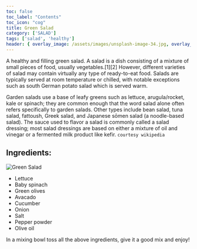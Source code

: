 ```yaml
---
toc: false
toc_label: "Contents"
toc_icon: "cog"
title: Green Salad
category: ['SALAD']
tags: ['salad', 'healthy']
header: { overlay_image: /assets/images/unsplash-image-34.jpg, overlay_filter: 0.5, og_image: 'https://3.bp.blogspot.com/-eDWAkEHH4rk/W2SimF3Q93I/AAAAAAAAnmQ/SkVChnB6g-UQN1SA_EdBMMIPmKmCg3yVgCLcBGAs/s1600/20180730_140626.jpg', caption: 'Photo credit: [**Unsplash**](https://unsplash.com)' }
---
```


A healthy and filling green salad. A salad is a dish consisting of a mixture of small pieces of food, usually vegetables.[1][2] However, different varieties of salad may contain virtually any type of ready-to-eat food. Salads are typically served at room temperature or chilled, with notable exceptions such as south German potato salad which is served warm.

Garden salads use a base of leafy greens such as lettuce, arugula/rocket, kale or spinach; they are common enough that the word salad alone often refers specifically to garden salads. Other types include bean salad, tuna salad, fattoush, Greek salad, and Japanese sōmen salad (a noodle-based salad). The sauce used to flavor a salad is commonly called a salad dressing; most salad dressings are based on either a mixture of oil and vinegar or a fermented milk product like kefir. `courtesy wikipedia`

## Ingredients:

![Green Salad](https://3.bp.blogspot.com/-eDWAkEHH4rk/W2SimF3Q93I/AAAAAAAAnmQ/SkVChnB6g-UQN1SA_EdBMMIPmKmCg3yVgCLcBGAs/s1600/20180730_140626.jpg)

- Lettuce
- Baby spinach
- Green olives
- Avacado
- Cucumber
- Onion
- Salt
- Pepper powder
- Olive oil

In a mixing bowl toss all the above ingredients, give it a good mix and enjoy!
